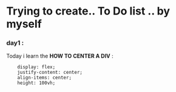 # Trying to create.. To Do list .. by myself

### day1 : 
Today i learn the **HOW TO CENTER A DIV** :

``` 
    display: flex;
    justify-content: center;
    align-items: center;
    height: 100vh;
```
